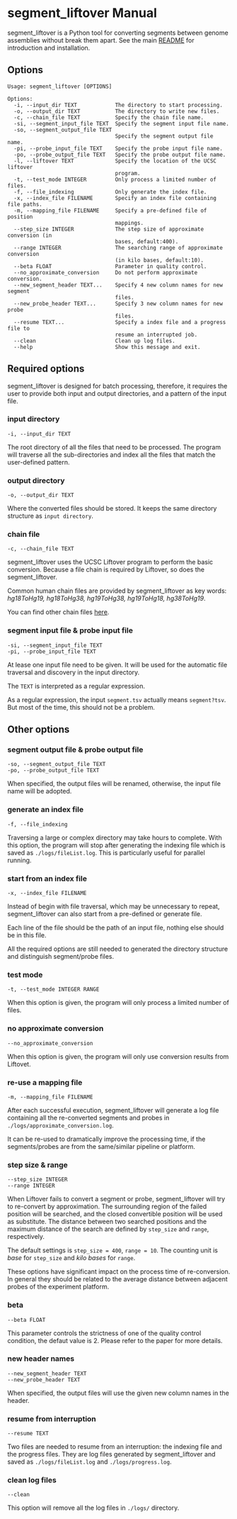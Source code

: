 # segment_liftover Manual

segment_liftover is a Python tool for converting segments between genome assemblies without break them apart. See the main [README](https://github.com/baudisgroup/segment-liftover/blob/master/README.md) for introduction and installation.

## Options
```
Usage: segment_liftover [OPTIONS]

Options:
  -i, --input_dir TEXT            The directory to start processing.
  -o, --output_dir TEXT           The directory to write new files.
  -c, --chain_file TEXT           Specify the chain file name.
  -si, --segment_input_file TEXT  Specify the segment input file name.
  -so, --segment_output_file TEXT
                                  Specify the segment output file name.
  -pi, --probe_input_file TEXT    Specify the probe input file name.
  -po, --probe_output_file TEXT   Specify the probe output file name.
  -l, --liftover TEXT             Specify the location of the UCSC liftover
                                  program.
  -t, --test_mode INTEGER         Only process a limited number of files.
  -f, --file_indexing             Only generate the index file.
  -x, --index_file FILENAME       Specify an index file containing file paths.
  -m, --mapping_file FILENAME     Specify a pre-defined file of position
                                  mappings.
  --step_size INTEGER             The step size of approximate conversion (in
                                  bases, default:400).
  --range INTEGER                 The searching range of approximate conversion
                                  (in kilo bases, default:10).
  --beta FLOAT                    Parameter in quality control.                                
  --no_approximate_conversion     Do not perform approximate conversion.
  --new_segment_header TEXT...    Specify 4 new column names for new segment
                                  files.
  --new_probe_header TEXT...      Specify 3 new column names for new probe
                                  files.
  --resume TEXT...                Specify a index file and a progress file to
                                  resume an interrupted job.
  --clean                         Clean up log files.
  --help                          Show this message and exit.
```

## Required options
segment_liftover is designed for batch processing, therefore, it requires the user to provide both input and output directories, and a pattern of the input file.

### input directory

```
-i, --input_dir TEXT
```
The root directory of all the files that need to be processed. The program will traverse all the sub-directories and index all the files that match the user-defined pattern.

### output directory

```
-o, --output_dir TEXT 
```
Where the converted files should be stored. It keeps the same directory structure as ```input directory```. 

### chain file 
```
-c, --chain_file TEXT
```
segment_liftover uses the UCSC Liftover program to perform the basic conversion. Because a file chain is required by Liftover, so does the segment_liftover.

Common human chain files are provided by segment_liftover as key words: _hg18ToHg19, hg18ToHg38, hg19ToHg38, hg19ToHg18, hg38ToHg19_.

You can find other chain files [here](http://hgdownload.cse.ucsc.edu/downloads.html).

### segment input file & probe input file
```
-si, --segment_input_file TEXT
-pi, --probe_input_file TEXT
```
At lease one input file need to be given. It will be used for the automatic file traversal and discovery in the input directory.

The ```TEXT``` is interpreted as a regular expression. 

As a regular expression, the input ```segment.tsv``` actually means ```segment?tsv```. But most of the time, this should not be a problem.

## Other options

### segment output file & probe output file
```
-so, --segment_output_file TEXT
-po, --probe_output_file TEXT
```
When specified, the output files will be renamed, otherwise, the input file name will be adopted.

### generate an index file
```
-f, --file_indexing
```
Traversing a large or complex directory may take hours to complete. With this option, the program will stop after generating the indexing file which is saved as ```./logs/fileList.log```. This is particularly useful for parallel running.

### start from an index file
```
-x, --index_file FILENAME
```
Instead of begin with file traversal, which may be unnecessary to repeat, segment_liftover can also start from a pre-defined or generate file.

Each line of the file should be the path of an input file, nothing else should be in this file.

All the required options are still needed to generated the directory structure and distinguish segment/probe files.

### test mode
```
-t, --test_mode INTEGER RANGE
```
When this option is given, the program will only process a limited number of files. 

### no approximate conversion
```
--no_approximate_conversion
```
When this option is given, the program will only use conversion results from Liftovet. 

### re-use a mapping file
```
-m, --mapping_file FILENAME
```
After each successful execution, segment_liftover will generate a log file containing all the re-converted segments and probes in ```./logs/approximate_conversion.log```.

It can be re-used to dramatically improve the processing time, if the segments/probes are from the same/similar pipeline or platform.

### step size & range
```
--step_size INTEGER
--range INTEGER
```
When Liftover fails to convert a segment or probe, segment_liftover will try to re-convert by approximation. The surrounding region of the failed position will be searched, and the closed convertible position will be used as substitute. The distance between two searched positions and the maximum distance of the search are defined by ```step_size``` and ```range```, respectively.

The default settings is ```step_size = 400```, ```range = 10```. The counting unit is _base_ for ```step_size``` and _kilo bases_ for ```range```.

These options have significant impact on the process time of re-conversion. In general they should be related to the average distance between adjacent probes of the experiment platform.

### beta 
```
--beta FLOAT
```
This parameter controls the strictness of one of the quality control condition, the defaut value is 2. Please refer to the paper for more details.

### new header names
```
--new_segment_header TEXT
--new_probe_header TEXT
```
When specified, the output files will use the given new column names in the header.

### resume from interruption
```
--resume TEXT
```
Two files are needed to resume from an interruption: the indexing file and the progress files. They are log files generated by segment_liftover and saved as ```./logs/fileList.log``` and ```./logs/progress.log```.

### clean log files
```
--clean
```
This option will remove all the log files in ```./logs/``` directory.
